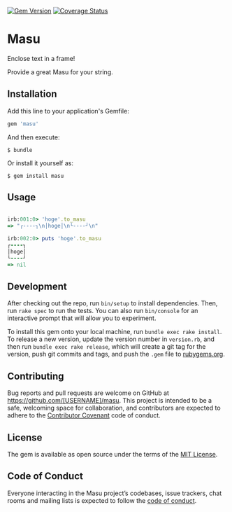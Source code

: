 [![Gem Version](https://badge.fury.io/rb/masu.svg)](https://rubygems.org/gems/ketsuban)
[![Coverage Status](https://coveralls.io/repos/github/akinov/masu/badge.svg?branch=master)](https://coveralls.io/github/akinov/masu?branch=master)


# Masu

Enclose text in a frame!

Provide a great Masu for your string.

## Installation

Add this line to your application's Gemfile:

```ruby
gem 'masu'
```

And then execute:

    $ bundle

Or install it yourself as:

    $ gem install masu

## Usage

```ruby

irb:001:0> 'hoge'.to_masu
=> "┌----┐\n│hoge│\n└----┘\n"

irb:002:0> puts 'hoge'.to_masu
┌----┐
│hoge│
└----┘
=> nil

```

## Development

After checking out the repo, run `bin/setup` to install dependencies. Then, run `rake spec` to run the tests. You can also run `bin/console` for an interactive prompt that will allow you to experiment.

To install this gem onto your local machine, run `bundle exec rake install`. To release a new version, update the version number in `version.rb`, and then run `bundle exec rake release`, which will create a git tag for the version, push git commits and tags, and push the `.gem` file to [rubygems.org](https://rubygems.org).

## Contributing

Bug reports and pull requests are welcome on GitHub at https://github.com/[USERNAME]/masu. This project is intended to be a safe, welcoming space for collaboration, and contributors are expected to adhere to the [Contributor Covenant](http://contributor-covenant.org) code of conduct.

## License

The gem is available as open source under the terms of the [MIT License](https://opensource.org/licenses/MIT).

## Code of Conduct

Everyone interacting in the Masu project’s codebases, issue trackers, chat rooms and mailing lists is expected to follow the [code of conduct](https://github.com/[USERNAME]/masu/blob/master/CODE_OF_CONDUCT.md).
